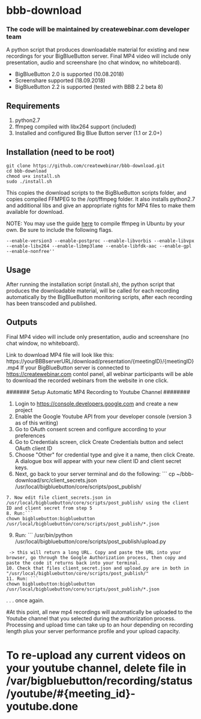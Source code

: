 # bbb-download
### The code will be maintained by createwebinar.com developer team

A python script that produces downloadable material for existing and new recordings for your BigBlueButton server.
Final MP4 video will include only presentation, audio and screenshare (no chat window, no whiteboard).
- BigBlueButton 2.0 is supported (10.08.2018)
- Screenshare supported (18.09.2018)
- BigBlueButton 2.2 is supported (tested with BBB 2.2 beta 8)

## Requirements
1. python2.7
2. ffmpeg compiled with libx264 support (included)
3. Installed and configured Big Blue Button server (1.1 or 2.0+)

## Installation (need to be root)
```
git clone https://github.com/createwebinar/bbb-download.git
cd bbb-download
chmod u+x install.sh
sudo ./install.sh

```


This copies the download scripts to the BigBlueButton scripts folder, and copies compiled FFMPEG to the /opt/ffmpeg folder.
It also installs python2.7 and additional libs and give an appropriate rights for MP4 files to make them available for download.

NOTE: You may use the guide [here](https://trac.ffmpeg.org/wiki/CompilationGuide/Ubuntu) to compile ffmpeg in Ubuntu by your own. Be sure to include the following flags.
```
--enable-version3 --enable-postproc --enable-libvorbis --enable-libvpx --enable-libx264 --enable-libmp3lame --enable-libfdk-aac --enable-gpl --enable-nonfree''
```

## Usage
After running the installation script (install.sh), the python script that produces the downloadable material, will be called for each recording automatically by the BigBlueButton monitoring scripts, after each recording has been transcoded and published.

## Outputs
Final MP4 video will include only presentation, audio and screenshare (no chat window, no whiteboard).

Link to download MP4 file will look like this: https://yourBBBserverURL/download/presentation/{meetingID}/{meetingID}.mp4
If your BigBlueButton server is connected to https://createwebinar.com contol panel, all webinar participants will be able to download the recorded webinars from the website in one click.

####### Setup Automatic MP4 Recording to Youtube Channel ########
1. Login to https://console.developers.google.com and create a new project
2. Enable the Google Youtube API from your developer console (version 3 as of this writing)
3. Go to OAuth consent screen and configure according to your preferences
4. Go to Credentials screen, click Create Credentials button and select OAuth client ID
5. Choose "Other" for credential type and give it a name, then click Create. A dialogue box will appear with your new client ID and client secret keys.
6. Next, go back to your server terminal and do the following: ```
cp ~/bbb-download/src/client_secrets.json /usr/local/bigbluebutton/core/scripts/post_publish/
```
7. Now edit file client_secrets.json in /usr/local/bigbluebutton/core/scripts/post_publish/ using the client ID and client secret from step 5
8. Run:```
chown bigbluebutton:bigbluebutton /usr/local/bigbluebutton/core/scripts/post_publish/*.json
```
9. Run: ```
/usr/bin/python /usr/local/bigbluebutton/core/scripts/post_publish/upload.py
```
 -> this will return a long URL. Copy and paste the URL into your browser, go through the Google Authorization process, then copy and paste the code it returns back into your terminal.
10. Check that files client_secret.json and upload.py are in both in "/usr/local/bigbluebutton/core/scripts/post_publish/"
11. Run: ```
chown bigbluebutton:bigbluebutton /usr/local/bigbluebutton/core/scripts/post_publish/*.json
```
. . . once again.

#At this point, all new mp4 recordings will automatically be uploaded to the Youtube channel that you selected during the authorization process. Processing and upload time can take up to an hour depending on recording length plus your server performance profile and your upload capacity.

# To re-upload any current videos on your youtube channel, delete file in /var/bigbluebutton/recording/status/youtube/#{meeting_id}-youtube.done
